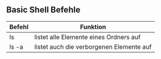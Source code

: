 ## Basic Shell Befehle

| Befehl | Funktion                                 |
| ------ | ---------------------------------------- |
| ls     | listet alle Elemente eines Ordners auf   |
| ls -a  | listet auch die verborgenen Elemente auf |
